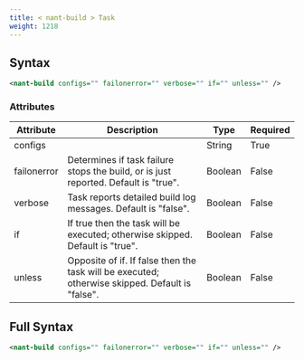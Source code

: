 ```yaml
---
title: < nant-build > Task
weight: 1218
---
```

## Syntax
```xml
<nant-build configs="" failonerror="" verbose="" if="" unless="" />
```
### Attributes
| Attribute | Description | Type | Required |
| --------- | ----------- | ---- | -------- |
| configs |  | String | True |
| failonerror | Determines if task failure stops the build, or is just reported. Default is &quot;true&quot;. | Boolean | False |
| verbose | Task reports detailed build log messages.  Default is &quot;false&quot;. | Boolean | False |
| if | If true then the task will be executed; otherwise skipped. Default is &quot;true&quot;. | Boolean | False |
| unless | Opposite of if.  If false then the task will be executed; otherwise skipped. Default is &quot;false&quot;. | Boolean | False |

## Full Syntax
```xml
<nant-build configs="" failonerror="" verbose="" if="" unless="" />
```
